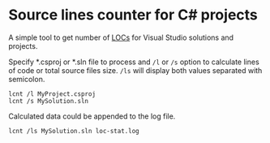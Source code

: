 # Source lines counter for C# projects

A simple tool to get number of [LOCs](http://en.wikipedia.org/wiki/Source_lines_of_code) for Visual Studio solutions and projects.

Specify *.csproj or *.sln file to process and `/l` or `/s` option to calculate lines of code or total source files size. `/ls` will display both values separated with semicolon.

	lcnt /l MyProject.csproj
	lcnt /s MySolution.sln

Calculated data could be appended to the log file.

	lcnt /ls MySolution.sln loc-stat.log
